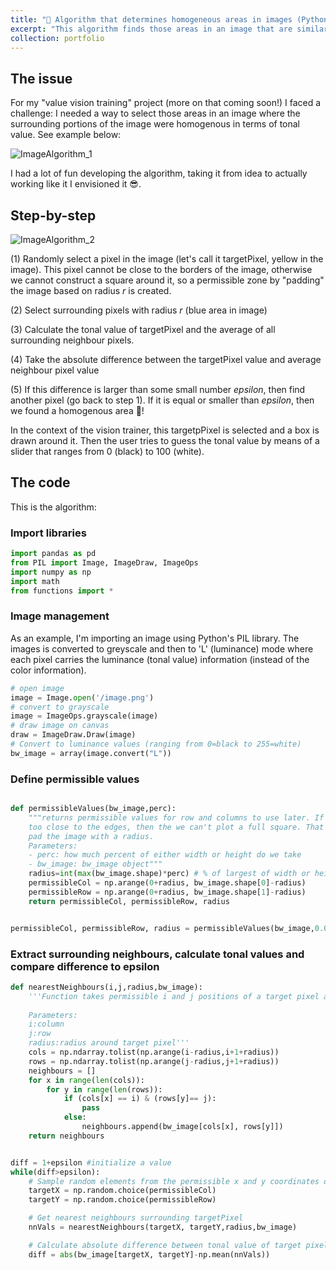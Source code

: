 ```yaml
---
title: "👀 Algorithm that determines homogeneous areas in images (Python)"
excerpt: "This algorithm finds those areas in an image that are similar in value. <br/><img src='https://github.com/m-guseva/m-guseva.github.io/blob/master/images/thumb_imageAlgorithm.jpg?raw=true'>"
collection: portfolio
---
```

## The issue
For my "value vision training" project (more on that coming soon!) I faced a challenge: I needed a way to select those areas in an image  where the surrounding portions of the image were homogenous in terms of tonal value. See example below:

![ImageAlgorithm_1](https://github.com/m-guseva/personal/assets/63409978/1f5cb2ae-bf40-47f1-997f-62791853ef7a)

I had a lot of fun developing the algorithm, taking it from idea to actually working like it I envisioned it 😎.

## Step-by-step
![ImageAlgorithm_2](https://github.com/m-guseva/personal/assets/63409978/c561aaeb-7b25-4c79-906b-1bc2cc41e283)


(1) Randomly select a pixel in the image (let's call it targetPixel, yellow in the image). This pixel cannot be close to the borders of the image, otherwise we cannot construct a square around it, so a permissible zone by "padding" the image based on radius $r$ is created.

(2) Select surrounding pixels with radius $r$ (blue area in image)

(3) Calculate the tonal value of targetPixel and the average of all surrounding neighbour pixels.

(4) Take the absolute difference between the targetPixel value and average neighbour pixel value

(5) If this difference is larger than some small number $epsilon$, then find another pixel (go back to step 1). If it is equal or smaller than $epsilon$, then we found a homogenous area 🏅!

In the context of the vision trainer, this targetpPixel is selected and a box is drawn around it. Then the user tries to guess the tonal value by means of a slider that ranges from 0 (black) to 100 (white).

## The code
This is the algorithm:
### Import libraries
```python
import pandas as pd
from PIL import Image, ImageDraw, ImageOps
import numpy as np
import math
from functions import *
```
### Image management
As an example, I'm importing an image using Python's PIL library. The images is converted to greyscale and then to 'L' (luminance) mode where each pixel carries the luminance (tonal value) information (instead of the color information).

```python
# open image
image = Image.open('/image.png')
# convert to grayscale
image = ImageOps.grayscale(image) 
# draw image on canvas
draw = ImageDraw.Draw(image)
# Convert to luminance values (ranging from 0=black to 255=white)
bw_image = array(image.convert("L")) 
```

### Define permissible values
```python

def permissibleValues(bw_image,perc):
    """returns permissible values for row and columns to use later. If the values are
    too close to the edges, then the we can't plot a full square. That's why we need to
    pad the image with a radius. 
    Parameters: 
    - perc: how much percent of either width or height do we take
    - bw_image: bw_image object"""
    radius=int(max(bw_image.shape)*perc) # % of largest of width or height
    permissibleCol = np.arange(0+radius, bw_image.shape[0]-radius)
    permissibleRow = np.arange(0+radius, bw_image.shape[1]-radius)
    return permissibleCol, permissibleRow, radius


permissibleCol, permissibleRow, radius = permissibleValues(bw_image,0.02)
```

### Extract surrounding neighbours, calculate tonal values and compare difference to epsilon
```python
def nearestNeighbours(i,j,radius,bw_image):
    '''Function takes permissible i and j positions of a target pixel and outputs neighboring values 
    
    Parameters:
    i:column
    j:row 
    radius:radius around target pixel'''
    cols = np.ndarray.tolist(np.arange(i-radius,i+1+radius))
    rows = np.ndarray.tolist(np.arange(j-radius,j+1+radius))
    neighbours = []
    for x in range(len(cols)):
        for y in range(len(rows)):
            if (cols[x] == i) & (rows[y]== j):
                pass
            else:
                neighbours.append(bw_image[cols[x], rows[y]])
    return neighbours


diff = 1+epsilon #initialize a value
while(diff>epsilon):    
    # Sample random elements from the permissible x and y coordinates of the image to select a valid random targetPixel.
    targetX = np.random.choice(permissibleCol)
    targetY = np.random.choice(permissibleRow)

    # Get nearest neighbours surrounding targetPixel
    nnVals = nearestNeighbours(targetX, targetY,radius,bw_image)

    # Calculate absolute difference between tonal value of target pixel and mean tonal value of neighbour pixels 
    diff = abs(bw_image[targetX, targetY]-np.mean(nnVals))
```
